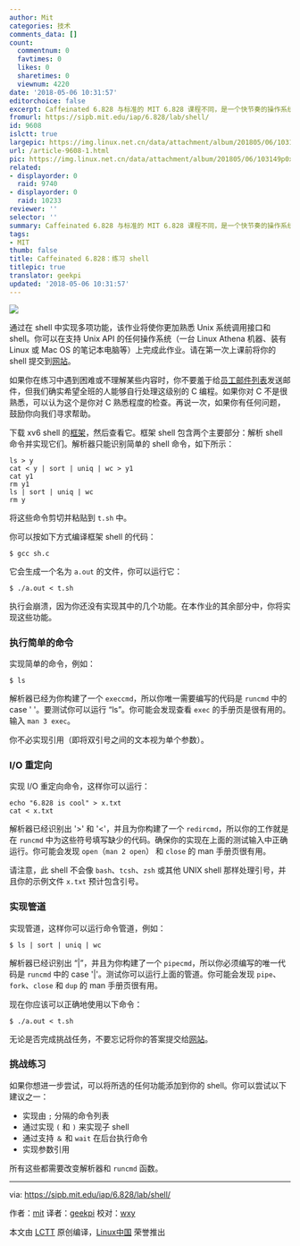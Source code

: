 ```yaml
---
author: Mit
categories: 技术
comments_data: []
count:
  commentnum: 0
  favtimes: 0
  likes: 0
  sharetimes: 0
  viewnum: 4220
date: '2018-05-06 10:31:57'
editorchoice: false
excerpt: Caffeinated 6.828 与标准的 MIT 6.828 课程不同，是一个快节奏的操作系统介绍。
fromurl: https://sipb.mit.edu/iap/6.828/lab/shell/
id: 9608
islctt: true
largepic: https://img.linux.net.cn/data/attachment/album/201805/06/103149p0xumfqxmmfmt500.jpg
url: /article-9608-1.html
pic: https://img.linux.net.cn/data/attachment/album/201805/06/103149p0xumfqxmmfmt500.jpg.thumb.jpg
related:
- displayorder: 0
  raid: 9740
- displayorder: 0
  raid: 10233
reviewer: ''
selector: ''
summary: Caffeinated 6.828 与标准的 MIT 6.828 课程不同，是一个快节奏的操作系统介绍。
tags:
- MIT
thumb: false
title: Caffeinated 6.828：练习 shell
titlepic: true
translator: geekpi
updated: '2018-05-06 10:31:57'
---
```


![](/data/attachment/album/201805/06/103149p0xumfqxmmfmt500.jpg)


通过在 shell 中实现多项功能，该作业将使你更加熟悉 Unix 系统调用接口和 shell。你可以在支持 Unix API 的任何操作系统（一台 Linux Athena 机器、装有 Linux 或 Mac OS 的笔记本电脑等）上完成此作业。请在第一次上课前将你的 shell 提交到[网站](https://exokernel.scripts.mit.edu/submit/)。


如果你在练习中遇到困难或不理解某些内容时，你不要羞于给[员工邮件列表](mailto:sipb-iap-6.828@mit.edu)发送邮件，但我们确实希望全班的人能够自行处理这级别的 C 编程。如果你对 C 不是很熟悉，可以认为这个是你对 C 熟悉程度的检查。再说一次，如果你有任何问题，鼓励你向我们寻求帮助。


下载 xv6 shell 的[框架](https://sipb.mit.edu/iap/6.828/files/sh.c)，然后查看它。框架 shell 包含两个主要部分：解析 shell 命令并实现它们。解析器只能识别简单的 shell 命令，如下所示：



```
ls > y
cat < y | sort | uniq | wc > y1
cat y1
rm y1
ls | sort | uniq | wc
rm y

```

将这些命令剪切并粘贴到 `t.sh` 中。


你可以按如下方式编译框架 shell 的代码：



```
$ gcc sh.c

```

它会生成一个名为 `a.out` 的文件，你可以运行它：



```
$ ./a.out < t.sh

```

执行会崩溃，因为你还没有实现其中的几个功能。在本作业的其余部分中，你将实现这些功能。


### 执行简单的命令


实现简单的命令，例如：



```
$ ls

```

解析器已经为你构建了一个 `execcmd`，所以你唯一需要编写的代码是 `runcmd` 中的 case ' '。要测试你可以运行 “ls”。你可能会发现查看 `exec` 的手册页是很有用的。输入 `man 3 exec`。


你不必实现引用（即将双引号之间的文本视为单个参数）。


### I/O 重定向


实现 I/O 重定向命令，这样你可以运行：



```
echo "6.828 is cool" > x.txt
cat < x.txt

```

解析器已经识别出 '>' 和 '<'，并且为你构建了一个 `redircmd`，所以你的工作就是在 `runcmd` 中为这些符号填写缺少的代码。确保你的实现在上面的测试输入中正确运行。你可能会发现 `open`（`man 2 open`） 和 `close` 的 man 手册页很有用。


请注意，此 shell 不会像 `bash`、`tcsh`、`zsh` 或其他 UNIX shell 那样处理引号，并且你的示例文件 `x.txt` 预计包含引号。


### 实现管道


实现管道，这样你可以运行命令管道，例如：



```
$ ls | sort | uniq | wc

```

解析器已经识别出 “|”，并且为你构建了一个 `pipecmd`，所以你必须编写的唯一代码是 `runcmd` 中的 case '|'。测试你可以运行上面的管道。你可能会发现 `pipe`、`fork`、`close` 和 `dup` 的 man 手册页很有用。


现在你应该可以正确地使用以下命令：



```
$ ./a.out < t.sh

```

无论是否完成挑战任务，不要忘记将你的答案提交给[网站](https://exokernel.scripts.mit.edu/submit/)。


### 挑战练习


如果你想进一步尝试，可以将所选的任何功能添加到你的 shell。你可以尝试以下建议之一：


* 实现由 `;` 分隔的命令列表
* 通过实现 `(` 和 `)` 来实现子 shell
* 通过支持 `＆` 和 `wait` 在后台执行命令
* 实现参数引用


所有这些都需要改变解析器和 `runcmd` 函数。




---


via: <https://sipb.mit.edu/iap/6.828/lab/shell/>


作者：[mit](https://sipb.mit.edu) 译者：[geekpi](https://github.com/geekpi) 校对：[wxy](https://github.com/wxy)


本文由 [LCTT](https://github.com/LCTT/TranslateProject) 原创编译，[Linux中国](https://linux.cn/) 荣誉推出